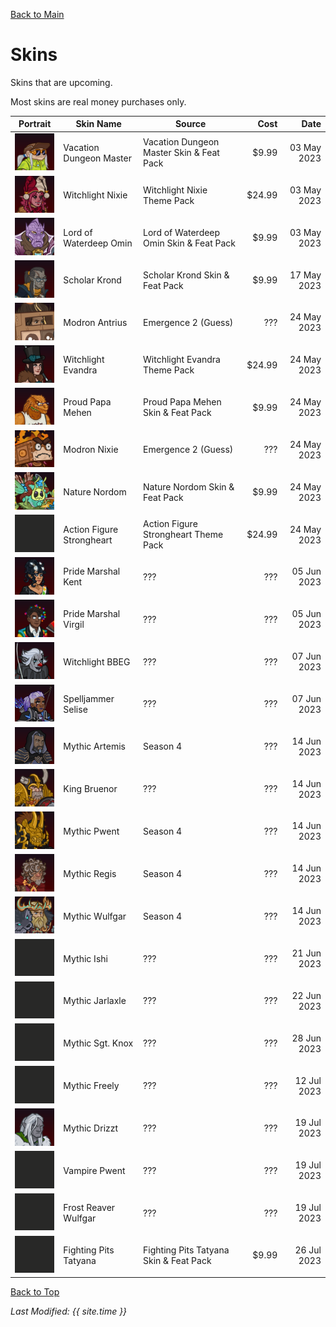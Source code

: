 [Back to Main](index.md)

# Skins

Skins that are upcoming.

Most skins are real money purchases only.

| Portrait | Skin Name | Source | Cost | Date |
|---|---|---|--:|--:|
| ![Vacation Dungeon Master Portrait](images/skin_portraits/vacationdungeonmaster.png) | Vacation Dungeon Master | Vacation Dungeon Master Skin & Feat Pack | $9.99 | 03 May 2023 |
| ![Witchlight Nixie Portrait](images/skin_portraits/witchlightnixie.png) | Witchlight Nixie | Witchlight Nixie Theme Pack | $24.99 | 03 May 2023 |
| ![Lord of Waterdeep Omin Portrait](images/skin_portraits/lordofwaterdeepomin.png) | Lord of Waterdeep Omin | Lord of Waterdeep Omin Skin & Feat Pack | $9.99 | 03 May 2023 |
| ![Scholar Krond Portrait](images/skin_portraits/scholarkrond.png) | Scholar Krond | Scholar Krond Skin & Feat Pack | $9.99 | 17 May 2023 |
| ![Modron Antrius Portrait](images/skin_portraits/modronantrius.png) | Modron Antrius | Emergence 2 (Guess) | ??? | 24 May 2023 |
| ![Witchlight Evandra Portrait](images/skin_portraits/witchlightevandra.png) | Witchlight Evandra | Witchlight Evandra Theme Pack | $24.99 | 24 May 2023 |
| ![Proud Papa Mehen Portrait](images/skin_portraits/proudpapamehen.png) | Proud Papa Mehen | Proud Papa Mehen Skin & Feat Pack | $9.99 | 24 May 2023 |
| ![Modron Nixie Portrait](images/skin_portraits/modronnixie.png) | Modron Nixie | Emergence 2 (Guess) | ??? | 24 May 2023 |
| ![Nature Nordom Portrait](images/skin_portraits/naturenordom.png) | Nature Nordom | Nature Nordom Skin & Feat Pack | $9.99 | 24 May 2023 |
| ![Skin Not Available Yet Placeholder Image](images/skin_portraits/unknown.png) | Action Figure Strongheart | Action Figure Strongheart Theme Pack | $24.99 | 24 May 2023 |
| ![Pride Marshal Kent Portrait](images/skin_portraits/pridemarshalkent.png) | Pride Marshal Kent | ??? | ??? | 05 Jun 2023 |
| ![Pride Marshal Virgil Portrait](images/skin_portraits/pridemarshalvirgil.png) | Pride Marshal Virgil | ??? | ??? | 05 Jun 2023 |
| ![Witchlight BBEG Portrait](images/skin_portraits/witchlightbbeg.png) | Witchlight BBEG | ??? | ??? | 07 Jun 2023 |
| ![Spelljammer Selise Portrait](images/skin_portraits/spelljammerselise.png) | Spelljammer Selise | ??? | ??? | 07 Jun 2023 |
| ![Mythic Artemis Portrait](images/skin_portraits/mythicartemis.png) | Mythic Artemis | Season 4 | ??? | 14 Jun 2023 |
| ![King Bruenor Portrait](images/skin_portraits/kingbruenor.png) | King Bruenor | ??? | ??? | 14 Jun 2023 |
| ![Mythic Pwent Portrait](images/skin_portraits/mythicpwent.png) | Mythic Pwent | Season 4 | ??? | 14 Jun 2023 |
| ![Mythic Regis Portrait](images/skin_portraits/mythicregis.png) | Mythic Regis | Season 4 | ??? | 14 Jun 2023 |
| ![Mythic Wulfgar Portrait](images/skin_portraits/mythicwulfgar.png) | Mythic Wulfgar | Season 4 | ??? | 14 Jun 2023 |
| ![Skin Not Available Yet Placeholder Image](images/skin_portraits/unknown.png) | Mythic Ishi | ??? | ??? | 21 Jun 2023 |
| ![Skin Not Available Yet Placeholder Image](images/skin_portraits/unknown.png) | Mythic Jarlaxle | ??? | ??? | 22 Jun 2023 |
| ![Skin Not Available Yet Placeholder Image](images/skin_portraits/unknown.png) | Mythic Sgt. Knox | ??? | ??? | 28 Jun 2023 |
| ![Skin Not Available Yet Placeholder Image](images/skin_portraits/unknown.png) | Mythic Freely | ??? | ??? | 12 Jul 2023 |
| ![Mythic Drizzt Portrait](images/skin_portraits/mythicdrizzt.png) | Mythic Drizzt | ??? | ??? | 19 Jul 2023 |
| ![Skin Not Available Yet Placeholder Image](images/skin_portraits/unknown.png) | Vampire Pwent | ??? | ??? | 19 Jul 2023 |
| ![Skin Not Available Yet Placeholder Image](images/skin_portraits/unknown.png) | Frost Reaver Wulfgar | ??? | ??? | 19 Jul 2023 |
| ![Skin Not Available Yet Placeholder Image](images/skin_portraits/unknown.png) | Fighting Pits Tatyana | Fighting Pits Tatyana Skin & Feat Pack | $9.99 | 26 Jul 2023 |

[Back to Top](#top)

*Last Modified: {{ site.time }}*